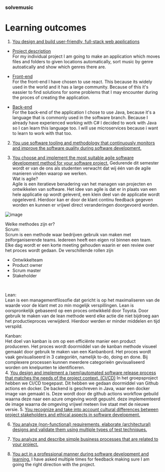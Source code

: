 ### solvemusic

# Learning outcomes

1. [You design and build user-friendly, full-stack web applications]()
- [Project description]()<br />
For my individual project I am going to make an application which moves files and folders to given locations automatically, sort music by genre autoatically and show which genres there are. 

 - [Front-end]()<br />
 For the front-end I have chosen to use react. This because its widely used in the world and it has a large community. Because of this it's eassier to find solutions for some problems that I may encounter during the proces of creating the application.
 - [Back-end]()<br />
 For the back-end of the application I chose to use Java, because it's a language that is commonly used in the software branch. Because I already have experienced working with C# I decided to work with Java so I can learn this language too. I will use microservices because i want to learn to work with that too. 
2. [You use software tooling and methodology that continuously monitors and improve the software quality during software development.]()<br />

3. [You choose and implement the most suitable agile software development method for your software project.]()
Gedurende dit semester wordt er van de ons als studenten verwacht dat wij één van de agile manieren vinden waarop we werken.<br />
Wat is agile?<br />
Agile is een iteratieve benadering van het managen van projecten en ontwikkelen van software. Het idee van agile is dat er in plaats van een hele applicatie op wordt geleverd, een klein deel van de applicatie wordt opgeleverd. Hierdoor kan er door de klant continu feedback gegeven worden en kunnen er vrijwel direct veranderingen doorgevoerd worden.
 
 ![image](https://user-images.githubusercontent.com/55428530/196798478-f5067dc6-e8c5-4064-aef1-e5029548b4f0.png)

 
Welke methodes zijn er?<br />
Scrum:<br />
Scrum is een methode waar bedrijven gebruik van maken met zelforganiserende teams. Iedereen heeft een eigen rol binnen een team. Elke dag wordt er een korte meeting gehouden waarin er een review over het proces wordt gedaan. De verschillende rollen zijn 
-	Ontwikkelteam
-	Product owner
-	Scrum master
-	Stakeholder
<br />

Lean:<br />
Lean is een managementfilosofie dat gericht is op het maximaliseren van de waarde voor de klant met zo min mogelijk verspillingen. Lean is oorspronkelijk gebaseerd op een proces ontwikkeld door Toyota. Door gebruik te maken van de lean methode werd elke actie die niet bijdroeg aan het productieproces verwijderd. Hierdoor werden er minder middelen en tijd verspild.


Kanban:<br />
Het doel van kanban is om op een efficiënte manier een product produceren. Het proces wordt doormiddel van de kanban methode visueel gemaakt door gebruik te maken van een Kanbanbord. Het proces wordt vaak gevisualiseerd in 3 categoriën, namelijk to-do, doing en done. Bij complexere processen kunnen meerdere categorieën gevisualiseerd worden om knelpunten te identificeren.<br />
4. [You design and implement a (semi)automated software release process that matches the needs of the project context. (CI/CD)]()
In het groepsproject hebben we CI/CD toegepast. Dit hebben we gedaan doormiddel van Github actions en docker. De backend is geschreven in Java, waar een docker image van gemaakt is. Deze wordt door de github actions workflow gebuild waarna deze naar een azure omgeving wordt gepusht. deze implememteerd de image waarna de omgeving vrijwel meteen live staat met de nieuwe versie.
5. [You recognize and take into account cultural differences between project stakeholders and ethical aspects in software development.]()

6. [You analyze (non-functional) requirements, elaborate (architectural) designs and validate them using multiple types of test techniques.]()

7. [You analyze and describe simple business processes that are related to your project.]()

8. [You act in a professional manner during software development and learning.]()
I have asked multiple times for feedback making sure I am going the right direction with the project.
